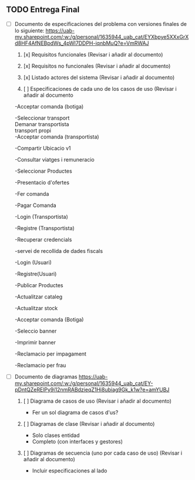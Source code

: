## TODO Entrega Final 

- [ ] Documento de especificaciones del problema con versiones finales de lo siguiente: https://uab-my.sharepoint.com/:w:/g/personal/1635944_uab_cat/EYXbpye5XXxGrXd8HF4AfNEBpdWs_4pWl7DDPH-iqnbMuQ?e=VmRWAJ
    
    1. [x] Requisitos funcionales (Revisar i añadir al documento)
    
    2. [x] Requisitos no funcionales (Revisar i añadir al documento)
    
    3. [x] Listado actores del sistema (Revisar i añadir al documento)
    
    4. [ ] Especificaciones de cada uno de los casos de uso (Revisar i añadir al documento

   -Acceptar comanda (botiga)   

   -Seleccionar transport  
        Demanar transportista  
        transport propi  
   -Acceptar comanda (transportista)   
   
   -Compartir Ubicacio  v1
   
   -Consultar viatges i remuneracio   
   
   -Seleccionar Productes  
   
   -Presentacio d'ofertes  
   
   -Fer comanda  
   
   -Pagar Comanda  
   
   -Login (Transportista)
   
    -Registre (Transportista)
   
   -Recuperar credencials 
   
   -servei de recollida de dades fiscals
   
   -Login (Usuari)  
   
   -Registre(Usuari)
   
   -Publicar Productes
   
   -Actualitzar cataleg
   
   -Actualitzar stock  
   
   -Acceptar comanda (Botiga)   
   
   -Seleccio banner
   
   -Imprimir banner
   
   -Reclamacio per impagament
   
   -Reclamacio per frau
   
- [ ] Documento de diagramas https://uab-my.sharepoint.com/:w:/g/personal/1635944_uab_cat/EY-pDntQZeRElPy9i12nmRABdzieqZ1Hi8ubiag9Gk_k1w?e=amYUBJ
    
    1. [ ] Diagrama de casos de uso (Revisar i añadir al documento)
        - Fer un sol diagrama de casos d'us?
    
    2. [ ] Diagramas de clase  (Revisar i añadir al documento)
        - Solo clases entidad
        - Completo (con interfaces y gestores)
    
    3. [ ] Diagramas de secuencia (uno por cada caso de uso) (Revisar i añadir al documento)
        - Incluir especificaciones al lado 
